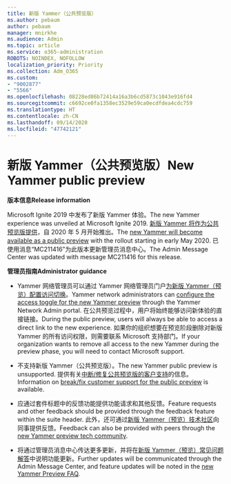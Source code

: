 ```yaml
---
title: 新版 Yammer（公共预览版）
ms.author: pebaum
author: pebaum
manager: mnirkhe
ms.audience: Admin
ms.topic: article
ms.service: o365-administration
ROBOTS: NOINDEX, NOFOLLOW
localization_priority: Priority
ms.collection: Adm_O365
ms.custom:
- "9002877"
- "5566"
ms.openlocfilehash: 08228ed86b72414a16a3b6cd5873c1043e916fd4
ms.sourcegitcommit: c6692ce0fa1358ec3529e59ca0ecdfdea4cdc759
ms.translationtype: HT
ms.contentlocale: zh-CN
ms.lasthandoff: 09/14/2020
ms.locfileid: "47742121"
---
```

# <a name="new-yammer-public-preview"></a><span data-ttu-id="5d71e-102">新版 Yammer（公共预览版）</span><span class="sxs-lookup"><span data-stu-id="5d71e-102">New Yammer public preview</span></span>

<span data-ttu-id="5d71e-103">**版本信息**</span><span class="sxs-lookup"><span data-stu-id="5d71e-103">**Release information**</span></span>

<span data-ttu-id="5d71e-104">Microsoft Ignite 2019 中发布了新版 Yammer 体验。</span><span class="sxs-lookup"><span data-stu-id="5d71e-104">The new Yammer experience was unveiled at Microsoft Ignite 2019.</span></span> <span data-ttu-id="5d71e-105">[新版 Yammer 将作为公共预览版提供](https://docs.microsoft.com/yammer/get-started-with-yammer/newyammer-faq)，自 2020 年 5 月开始推出。</span><span class="sxs-lookup"><span data-stu-id="5d71e-105">The [new Yammer will become available as a public preview](https://docs.microsoft.com/yammer/get-started-with-yammer/newyammer-faq) with the rollout starting in early May 2020.</span></span> <span data-ttu-id="5d71e-106">已使用消息“MC211416”为此版本更新管理员消息中心。</span><span class="sxs-lookup"><span data-stu-id="5d71e-106">The Admin Message Center was updated with message MC211416 for this release.</span></span>

<span data-ttu-id="5d71e-107">**管理员指南**</span><span class="sxs-lookup"><span data-stu-id="5d71e-107">**Administrator guidance**</span></span>

- <span data-ttu-id="5d71e-108">Yammer 网络管理员可以通过 Yammer 网络管理员门户[为新版 Yammer（预览）配置访问切换](https://docs.microsoft.com/yammer/get-started-with-yammer/administrative-settings-opt-in-newyammer)。</span><span class="sxs-lookup"><span data-stu-id="5d71e-108">Yammer network administrators can [configure the access toggle for the new Yammer preview](https://docs.microsoft.com/yammer/get-started-with-yammer/administrative-settings-opt-in-newyammer) through the Yammer Network Admin portal.</span></span> <span data-ttu-id="5d71e-109">在公共预览过程中，用户将始终能够访问新体验的直接链接。</span><span class="sxs-lookup"><span data-stu-id="5d71e-109">During the public preview, users will always be able to access a direct link to the new experience.</span></span> <span data-ttu-id="5d71e-110">如果你的组织想要在预览阶段删除对新版 Yammer 的所有访问权限，则需要联系 Microsoft 支持部门。</span><span class="sxs-lookup"><span data-stu-id="5d71e-110">If your organization wants to remove all access to the new Yammer during the preview phase, you will need to contact Microsoft support.</span></span>

- <span data-ttu-id="5d71e-111">不支持新版 Yammer（公共预览版）。</span><span class="sxs-lookup"><span data-stu-id="5d71e-111">The new Yammer public preview is unsupported.</span></span> <span data-ttu-id="5d71e-112">提供有关[中断/修复公共预览版的客户支持](https://docs.microsoft.com/yammer/get-started-with-yammer/newyammer-faq#yammer-preview-customer-support)的信息。</span><span class="sxs-lookup"><span data-stu-id="5d71e-112">Information on [break/fix customer support for the public preview](https://docs.microsoft.com/yammer/get-started-with-yammer/newyammer-faq#yammer-preview-customer-support) is available.</span></span>

- <span data-ttu-id="5d71e-113">应通过套件标题中的反馈功能提供功能请求和其他反馈。</span><span class="sxs-lookup"><span data-stu-id="5d71e-113">Feature requests and other feedback should be provided through the feedback feature within the suite header.</span></span> <span data-ttu-id="5d71e-114">此外，还可通过[新版 Yammer（预览）技术社区](https://techcommunity.microsoft.com/t5/new-yammer-preview/bd-p/NewYammerPreview)向同事提供反馈。</span><span class="sxs-lookup"><span data-stu-id="5d71e-114">Feedback can also be provided with peers through the [new Yammer preview tech community](https://techcommunity.microsoft.com/t5/new-yammer-preview/bd-p/NewYammerPreview).</span></span>

- <span data-ttu-id="5d71e-115">将通过管理员消息中心传达更多更新，并将在[新版 Yammer（预览）常见问题解答](https://docs.microsoft.com/yammer/get-started-with-yammer/newyammer-faq)中说明功能更新。</span><span class="sxs-lookup"><span data-stu-id="5d71e-115">Further updates will be communicated through the Admin Message Center, and feature updates will be noted in the [new Yammer Preview FAQ](https://docs.microsoft.com/yammer/get-started-with-yammer/newyammer-faq).</span></span>
